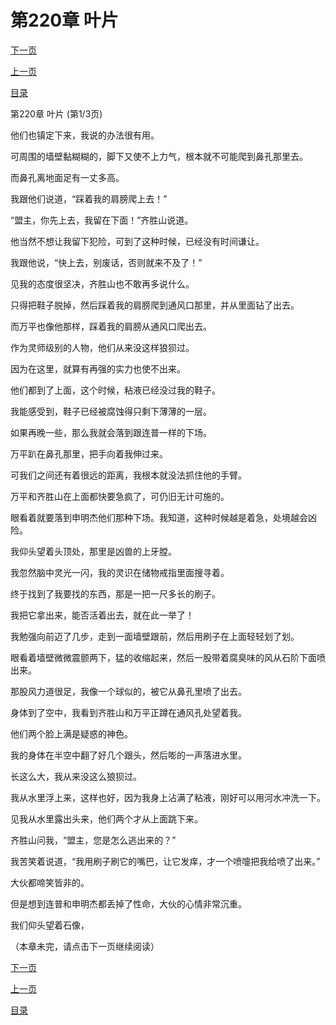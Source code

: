 <h1>第220章   叶片</h1>
            <div><p><a href="./0658_%E7%AC%AC220%E7%AB%A0_%E5%8F%B6%E7%89%87.md">下一页</a></p><p><a href="./0656_%E7%AC%AC219%E7%AB%A0_%E5%9C%B0%E6%AF%AF.md">上一页</a></p><p><a href="../">目录</a></p></div>
            <div><p>第220章   叶片 (第1/3页)</p><p>他们也镇定下来，我说的办法很有用。</p><p>可周围的墙壁黏糊糊的，脚下又使不上力气，根本就不可能爬到鼻孔那里去。</p><p>而鼻孔离地面足有一丈多高。</p><p>我跟他们说道，“踩着我的肩膀爬上去！”</p><p>“盟主，你先上去，我留在下面！”齐胜山说道。</p><p>他当然不想让我留下犯险，可到了这种时候，已经没有时间谦让。</p><p>我跟他说，“快上去，别废话，否则就来不及了！”</p><p>见我的态度很坚决，齐胜山也不敢再多说什么。</p><p>只得把鞋子脱掉，然后踩着我的肩膀爬到通风口那里，并从里面钻了出去。</p><p>而万平也像他那样，踩着我的肩膀从通风口爬出去。</p><p>作为灵师级别的人物，他们从来没这样狼狈过。</p><p>因为在这里，就算有再强的实力也使不出来。</p><p>他们都到了上面，这个时候，粘液已经没过我的鞋子。</p><p>我能感受到，鞋子已经被腐蚀得只剩下薄薄的一层。</p><p>如果再晚一些，那么我就会落到跟连普一样的下场。</p><p>万平趴在鼻孔那里，把手向着我伸过来。</p><p>可我们之间还有着很远的距离，我根本就没法抓住他的手臂。</p><p>万平和齐胜山在上面都快要急疯了，可仍旧无计可施的。</p><p>眼看着就要落到申明杰他们那种下场。我知道，这种时候越是着急，处境越会凶险。</p><p>我仰头望着头顶处，那里是凶兽的上牙膛。</p><p>我忽然脑中灵光一闪，我的灵识在储物戒指里面搜寻着。</p><p>终于找到了我要找的东西，那是一把一尺多长的刷子。</p><p>我把它拿出来，能否活着出去，就在此一举了！</p><p>我勉强向前迈了几步，走到一面墙壁跟前，然后用刷子在上面轻轻划了划。</p><p>眼看着墙壁微微震颤两下，猛的收缩起来，然后一股带着腐臭味的风从石阶下面喷出来。</p><p>那股风力道很足，我像一个球似的，被它从鼻孔里喷了出去。</p><p>身体到了空中，我看到齐胜山和万平正蹲在通风孔处望着我。</p><p>他们两个脸上满是疑惑的神色。</p><p>我的身体在半空中翻了好几个跟头，然后嘭的一声落进水里。</p><p>长这么大，我从来没这么狼狈过。</p><p>我从水里浮上来，这样也好，因为我身上沾满了粘液，刚好可以用河水冲洗一下。</p><p>见我从水里露出头来，他们两个才从上面跳下来。</p><p>齐胜山问我，“盟主，您是怎么逃出来的？”</p><p>我苦笑着说道，“我用刷子刷它的嘴巴，让它发痒，才一个喷嚏把我给喷了出来。”</p><p>大伙都啼笑皆非的。</p><p>但是想到连普和申明杰都丢掉了性命，大伙的心情非常沉重。</p><p>我们仰头望着石像，</p><p>（本章未完，请点击下一页继续阅读）</p></div>
            <div><p><a href="./0658_%E7%AC%AC220%E7%AB%A0_%E5%8F%B6%E7%89%87.md">下一页</a></p><p><a href="./0656_%E7%AC%AC219%E7%AB%A0_%E5%9C%B0%E6%AF%AF.md">上一页</a></p><p><a href="../">目录</a></p></div>
